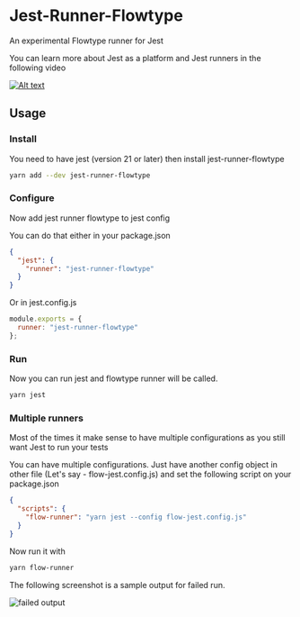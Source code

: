 # Jest-Runner-Flowtype

An experimental Flowtype runner for Jest

You can learn more about Jest as a platform and Jest runners in the following video

[![Alt text](https://img.youtube.com/vi/NtjyeojAOBs/0.jpg)](https://www.youtube.com/watch?v=NtjyeojAOBs)

## Usage

### Install

You need to have jest (version 21 or later) then install jest-runner-flowtype

```bash
yarn add --dev jest-runner-flowtype
```

### Configure

Now add jest runner flowtype to jest config

You can do that either in your package.json

```json
{
  "jest": {
    "runner": "jest-runner-flowtype"
  }
}
```

Or in jest.config.js

```js
module.exports = {
  runner: "jest-runner-flowtype"
};
```

### Run

Now you can run jest and flowtype runner will be called.

```bash
yarn jest
```

### Multiple runners

Most of the times it make sense to have multiple configurations as you still want Jest to run your tests

You can have multiple configurations. Just have another config object in other file (Let's say - flow-jest.config.js) and set the following script on your package.json

```json
{
  "scripts": {
    "flow-runner": "yarn jest --config flow-jest.config.js"
  }
}
```

Now run it with

```bash
yarn flow-runner
```

The following screenshot is a sample output for failed run.

![failed output](./assets/sample-failed.png)

